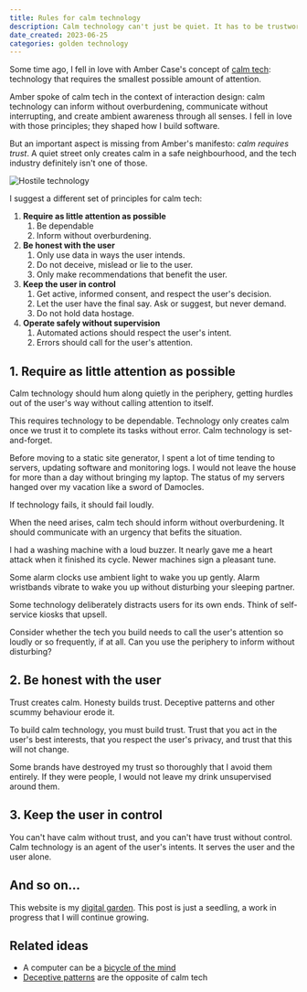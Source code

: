 ```yaml
---
title: Rules for calm technology
description: Calm technology can't just be quiet. It has to be trustworthy.
date_created: 2023-06-25
categories: golden technology
---
```


Some time ago, I fell in love with Amber Case's concept of [calm tech](https://calmtech.com/): technology that requires the smallest possible amount of attention.

Amber spoke of calm tech in the context of interaction design: calm technology can inform without overburdening, communicate without interrupting, and create ambient awareness through all senses. I fell in love with those principles; they shaped how I build software.

But an important aspect is missing from Amber's manifesto: *calm requires trust*. A quiet street only creates calm in a safe neighbourhood, and the tech industry definitely isn't one of those.

![Hostile technology](/images/illustrations/hostile-tech.png)

I suggest a different set of principles for calm tech:

1. **Require as little attention as possible**
    1. Be dependable
    2. Inform without overburdening.
2. **Be honest with the user**
    1. Only use data in ways the user intends.
    2. Do not deceive, mislead or lie to the user.
    3. Only make recommendations that benefit the user.
3. **Keep the user in control**
    1. Get active, informed consent, and respect the user's decision.
    2. Let the user have the final say. Ask or suggest, but never demand.
    3. Do not hold data hostage.
4. **Operate safely without supervision**
    1. Automated actions should respect the user's intent.
    2. Errors should call for the user's attention.

## 1. Require as little attention as possible

Calm technology should hum along quietly in the periphery, getting hurdles out of the user's way without calling attention to itself.

This requires technology to be dependable. Technology only creates calm once we trust it to complete its tasks without error. Calm technology is set-and-forget.

Before moving to a static site generator, I spent a lot of time tending to servers, updating software and monitoring logs. I would not leave the house for more than a day without bringing my laptop. The status of my servers hanged over my vacation like a sword of Damocles.

If technology fails, it should fail loudly.

When the need arises, calm tech should inform without overburdening. It should communicate with an urgency that befits the situation.

I had a washing machine with a loud buzzer. It nearly gave me a heart attack when it finished its cycle. Newer machines sign a pleasant tune.

Some alarm clocks use ambient light to wake you up gently. Alarm wristbands vibrate to wake you up without disturbing your sleeping partner.

Some technology deliberately distracts users for its own ends. Think of self-service kiosks that upsell.

Consider whether the tech you build needs to call the user's attention so loudly or so frequently, if at all. Can you use the periphery to inform without disturbing?

## 2. Be honest with the user

Trust creates calm. Honesty builds trust. Deceptive patterns and other scummy behaviour erode it.

To build calm technology, you must build trust. Trust that you act in the user's best interests, that you respect the user's privacy, and trust that this will not change.

Some brands have destroyed my trust so thoroughly that I avoid them entirely. If they were people, I would not leave my drink unsupervised around them.

## 3. Keep the user in control

You can't have calm without trust, and you can't have trust without control. Calm technology is an agent of the user's intents. It serves the user and the user alone.

## And so on...

This website is my [digital garden](/blogs/digital-gardening). This post is just a seedling, a work in progress that I will continue growing.

## Related ideas

- A computer can be a [bicycle of the mind](https://www.youtube.com/watch?v=W5o7umYvqlw)
- [Deceptive patterns](https://www.deceptive.design/types) are the opposite of calm tech